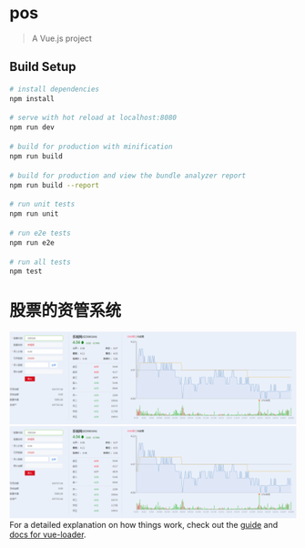 # pos

> A Vue.js project

## Build Setup

``` bash
# install dependencies
npm install

# serve with hot reload at localhost:8080
npm run dev

# build for production with minification
npm run build

# build for production and view the bundle analyzer report
npm run build --report

# run unit tests
npm run unit

# run e2e tests
npm run e2e

# run all tests
npm test
```
# 股票的资管系统

![股票的买入，卖出](https://github.com/wenmob/vue-position/blob/master/1.png)
![资金持仓](https://github.com/wenmob/vue-position/blob/master/1.png)
For a detailed explanation on how things work, check out the [guide](http://vuejs-templates.github.io/webpack/) and [docs for vue-loader](http://vuejs.github.io/vue-loader).
